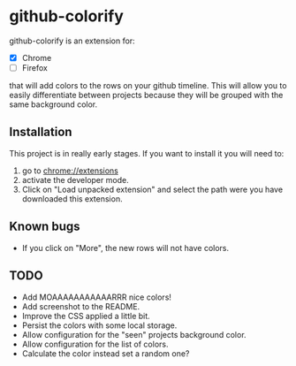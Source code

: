 github-colorify
===============

github-colorify is an extension for:

- [x] Chrome
- [ ] Firefox

that will add colors to the rows on your github timeline. This will allow you
to easily differentiate between projects because they will be grouped with the
same background color.

Installation
------------

This project is in really early stages. If you want to install it you will need
to:

1. go to [chrome://extensions](chrome://extensions)
2. activate the developer mode.
3. Click on "Load unpacked extension" and select the path were you have
   downloaded this extension.

Known bugs
----------

- If you click on "More", the new rows will not have colors.

TODO
----
- Add MOAAAAAAAAAAARRR nice colors!
- Add screenshot to the README.
- Improve the CSS applied a little bit.
- Persist the colors with some local storage.
- Allow configuration for the "seen" projects background color.
- Allow configuration for the list of colors.
- Calculate the color instead set a random one?
